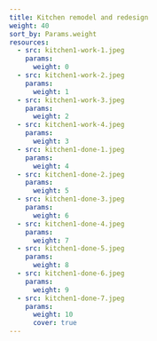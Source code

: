 ```yaml
---
title: Kitchen remodel and redesign
weight: 40
sort_by: Params.weight
resources:
  - src: kitchen1-work-1.jpeg
    params:
      weight: 0
  - src: kitchen1-work-2.jpeg
    params:
      weight: 1
  - src: kitchen1-work-3.jpeg
    params:
      weight: 2
  - src: kitchen1-work-4.jpeg
    params:
      weight: 3
  - src: kitchen1-done-1.jpeg
    params:
      weight: 4
  - src: kitchen1-done-2.jpeg
    params:
      weight: 5
  - src: kitchen1-done-3.jpeg
    params:
      weight: 6
  - src: kitchen1-done-4.jpeg
    params:
      weight: 7
  - src: kitchen1-done-5.jpeg
    params:
      weight: 8
  - src: kitchen1-done-6.jpeg
    params:
      weight: 9
  - src: kitchen1-done-7.jpeg
    params:
      weight: 10
      cover: true
---
```

